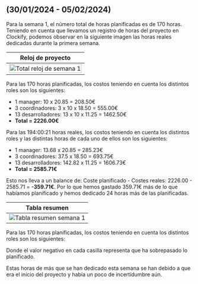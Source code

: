 ## (30/01/2024 - 05/02/2024)

Para la semana 1, el número total de horas planificadas es de 170 horas. Teniendo en cuenta que llevamos un registro de horas del proyecto en Clockify, podemos observar en la siguiente imagen las horas reales dedicadas durante la primera semana.

| Reloj de proyecto                                                                 |
| --------------------------------------------------------------------------------- |
|<img src="/img/costs/week1/week1-clockify.png" alt="Total reloj de semana 1" width="100%" height="100%"/> |


Para las 170 horas planificadas, los costos teniendo en cuenta los distintos roles son los siguientes:

- 1 manager: 10 x 20.85 = 208.50€
- 3 coordinadores: 3 x 10 x 18.50 = 555.00€
- 13 desarrolladores: 13 x 10 x 11.25 = 1462.50€
- **Total = 2226.00€**

Para las 194:00:21 horas reales, los costos teniendo en cuenta los distintos roles y las distintas horas de cada uno de ellos son los siguientes:

- 1 manager: 13.68 x 20.85 = 285.23€
- 3 coordinadores: 37.5 x 18.50 = 693.75€
- 13 desarrolladores: 142.82 x 11.25 = 1606.73€
- **Total = 2585.71€**

Esto nos lleva a un balance de: Coste planificado - Costes reales: 2226.00 - 2585.71 = **-359.71€**. Por lo que hemos gastado 359.71€ más de lo que habíamos planificado y hemos dedicado 24 horas más de las planificadas.

| Tabla resumen                                                                |
| --------------------------------------------------------------------------------- |
| ![Tabla resumen semana 1](/img/costs/week1/week1-table.png) |


Para las 170 horas planificadas, los costos teniendo en cuenta los distintos roles son los siguientes:

Donde el valor negativo en cada casilla representa que ha sobrepasado lo planificado.

Estas horas de más que se han dedicado esta semana se han debido a que era el inicio del proyecto y había un poco de incertidumbre aún.
